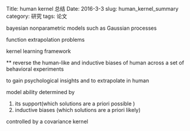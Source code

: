Title: human kernel 总结
Date: 2016-3-3
slug: human_kernel_summary
category: 研究
tags: 论文

bayesian nonparametric models such as Gaussian processes

function extrapolation problems

kernel learning framework

** reverse the human-like and inductive biases of human across a set of behavioral experiments 

to gain psychological insights and to extrapolate in human

model ability determined by 

1. its support(which solutions are a priori possible )
2. inductive biases (which solutions are a priori likely)

controlled by a covariance kernel
